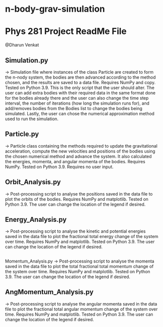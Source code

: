 # n-body-grav-simulation
# Phys 281 Project ReadMe File
@Dharun Venkat

## Simulation.py 
-> Simulation file where instances of the class Particle are created to form the n-nody system,
the bodies are then advanced according to the method chosen, and the results are saved to a data file. 
Requires NumPy and copy. Tested on Python 3.9.
This is the only script that the user should alter. The user can add extra bodies with their required data in the same format done 
for the bodies already there and the user can also change the time step interval, the number of iterations (how long the simulation 
runs for), and add/removes bodies from the Bodies list to change the bodies being simulated. Lastly, the user can chose the numerical 
approximation method used to run the simulation.

## Particle.py 
-> Particle class containing the methods required to update the gravitational acceleration, compute the new velocities and
positions of the bodies using the chosen numerical method and advance the system. It also calculated the energies, momenta, and angular 
momenta of the bodies.
Requires NumPy. Tested on Python 3.9.
Requires no user input.

## Orbit_Analysis.py 
-> Post-processing script to analyse the positions saved in the data file to plot the orbits of the bodies. 
Requires NumPy and matplotlib. Tested on Python 3.9.
The user can change the location of the legend if desired.

## Energy_Analysis.py 
-> Post-processing script to analyse the kinetic and potential energies saved in the data file to plot the 
fractional total energy change of the system over time. 
Requires NumPy and matplotlib. Tested on Python 3.9.
The user can change the location of the legend if desired.

##
Momentum_Analysis.py 
-> Post-processing script to analyse the momenta saved in the data file to plot the total
fractional total momentum change of the system over time. 
Requires NumPy and matplotlib. Tested on Python 3.9.
The user can change the location of the legend if desired.

## AngMomentum_Analysis.py 
-> Post-processing script to analyse the angular momenta saved in the data file to plot the 
fractional total angular momentum change of the system over time. 
Requires NumPy and matplotlib. Tested on Python 3.9.
The user can change the location of the legend if desired.
